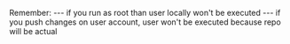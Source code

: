 Remember:
--- if you run as root than user locally won't be executed
--- if you push changes on user account, user won't be executed because repo will be actual
